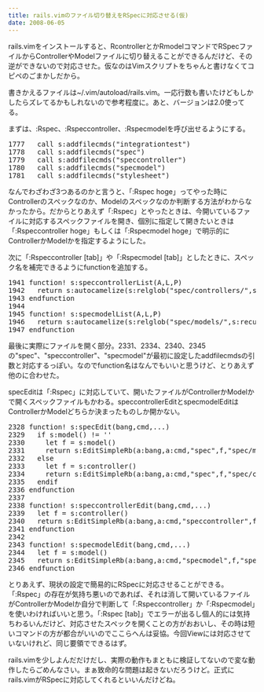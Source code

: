 ```yaml
---
title: rails.vimのファイル切り替えをRSpecに対応させる(仮)
date: 2008-06-05
---
```

rails.vimをインストールすると、RcontrollerとかRmodelコマンドでRSpecファイルからControllerやModelファイルに切り替えることができるんだけど、その逆ができないので対応させた。仮なのはVimスクリプトをちゃんと書けなくてコピペのごまかしだから。

書きかえるファイルは~/.vim/autoload/rails.vim。一応行数も書いたけどもしかしたらズレてるかもしれないので参考程度に。あと、バージョンは2.0使ってる。

まずは、:Rspec、:Rspeccontroller、:Rspecmodelを呼び出せるようにする。
<pre lang="vim">
1777   call s:addfilecmds("integrationtest")
1778   call s:addfilecmds("spec")
1779   call s:addfilecmds("speccontroller")
1780   call s:addfilecmds("specmodel")
1781   call s:addfilecmds("stylesheet")
</pre>
なんでわざわざ3つあるのかと言うと、「:Rspec hoge」ってやった時にControllerのスペックなのか、Modelのスペックなのか判断する方法がわからなかったから。だからとりあえず「:Rspec」とやったときは、今開いているファイルに対応するスペックファイルを開き、個別に指定して開きたいときは「:Rspeccontroller hoge」もしくは「:Rspecmodel hoge」で明示的にControllerかModelかを指定するようにした。

次に「:Rspeccontroller [tab]」や「:Rspecmodel [tab]」としたときに、スペック名を補完できるようにfunctionを追加する。
<pre lang="vim">
1941 function! s:speccontrollerList(A,L,P)
1942   return s:autocamelize(s:relglob("spec/controllers/",s:recurse,"_controller_spec.rb"),a:A)
1943 endfunction
1944
1945 function! s:specmodelList(A,L,P)
1946   return s:autocamelize(s:relglob("spec/models/",s:recurse,"_spec.rb"),a:A)
1947 endfunction
</pre>

最後に実際にファイルを開く部分。2331、2334、2340、2345の"spec"、"speccontroller"、"specmodel"が最初に設定したaddfilecmdsの引数と対応するっぽい。なのでfunction名はなんでもいいと思うけど、とりあえず他のに合わせた。

specEditは「:Rspec」に対応していて、開いたファイルがControllerかModelかで開くスペックファイルもかわる。speccontrollerEditとspecmodelEditはControllerかModelどちらか決まったものしか開かない。

<pre lang="vim">
2328 function! s:specEdit(bang,cmd,...)
2329   if s:model() != ''
2330     let f = s:model()
2331     return s:EditSimpleRb(a:bang,a:cmd,"spec",f,"spec/models/","_spec.rb")
2332   else
2333     let f = s:controller()
2334     return s:EditSimpleRb(a:bang,a:cmd,"spec",f,"spec/controllers/","_controller_spec.rb")
2335   endif
2336 endfunction
2337
2338 function! s:speccontrollerEdit(bang,cmd,...)
2339   let f = s:controller()
2340   return s:EditSimpleRb(a:bang,a:cmd,"speccontroller",f,"spec/controllers/","_controller_spec.rb")
2341 endfunction
2342
2343 function! s:specmodelEdit(bang,cmd,...)
2344   let f = s:model()
2345   return s:EditSimpleRb(a:bang,a:cmd,"specmodel",f,"spec/models/","_spec.rb")
2346 endfunction
</pre>

とりあえず、現状の設定で簡易的にRSpecに対応させることができる。「:Rspec」の存在が気持ち悪いのであれば、それは消して開いているファイルがControllerかModelか自分で判断して「:Rspeccontroller」か「:Rspecmodel」を使いわければいいと思う。「:Rspec [tab]」でエラーが出るし個人的には気持ちわるいんだけど、対応させたスペックを開くことの方がおおいし、その時は短いコマンドの方が都合がいいのでここらへんは妥協。今回Viewには対応させていないけれど、同じ要領でできるはず。

rails.vimを少しよんだだけだし、実際の動作もまともに検証してないので変な動作したらごめんなさい。まぁ致命的な問題は起きないだろうけど。正式にrails.vimがRSpecに対応してくれるといいんだけどね。
